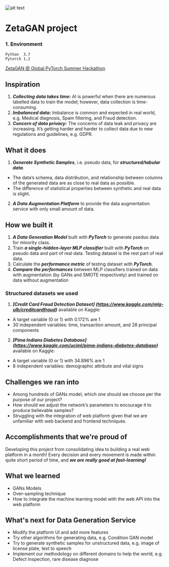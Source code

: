 ![alt text](https://cdn-images-1.medium.com/max/800/0*0ArBGd8Qc76bQmyt)

# ZetaGAN project

### 1. Environment
```
Python  3.7
Pytorch 1.2
```
[ZetaGAN @ Global PyTorch Summer Hackathon](https://devpost.com/software/zetagan-data-generation-service)


## Inspiration ##
1. **_Collecting data takes time:_** AI is powerful when there are numerous labelled data to train the model; however, data collection is time-consuming.
2. **_Imbalanced data:_** Imbalance is common and expected in real world, e.g. Medical diagnosis, Spam filtering, and Fraud detection. 
3. **_Concern of data privacy:_** The concerns of data leak and privacy are increasing. It’s getting harder and harder to collect data due to new regulations and guidelines, e.g. GDPR.

## What it does ##
1. **_Generate Synthetic Samples_**, i.e. pseudo data, for **_structured/tabular data_**.
  * The data’s schema, data distribution, and relationship between columns of the generated data are as close to real data as possible. 
  * The difference of statistical properties between synthetic and real data is slight.
2. **_A Data Augmentation Platform_** to provide the data augmentation service with only small amount of data. 

## How we built it ##
1. **_A Data Generation Model_** built with **_PyTorch_** to generate pseduo data for minority class.
2. Train **_a single-hidden-layer MLP classifier_** built with **_PyTorch_** on pseudo data and part of real data. Testing dataset is the rest part of real data.
3. Calculate the **_performance metric_** of testing dataset with **_PyTorch_**.
4. **_Compare the performances_** between MLP classifiers trained on data with augmentation (by GANs and SMOTE respectively) and trained on data without augmentation

### Structured datasets we used ###
1. **_[Credit Card Fraud Detection Dataset] (https://www.kaggle.com/mlg-ulb/creditcardfraud)_** available on Kaggle:
  * A target variable (0 or 1) with 0.172% are 1
  * 30 independent variables: time, transaction amount, and 28 principal components
2. **_[Pima Indians Diabetes Database] (https://www.kaggle.com/uciml/pima-indians-diabetes-database)_** available on Kaggle: 
  * A target variable (0 or 1) with 34.896% are 1
  * 8 independent variables: demographic attribute and vital signs

## Challenges we ran into ##
+ Among hundreds of GANs model, which one should we choose per the purpose of our project?
+ How should we adjust the network’s parameters to encourage it to produce believable samples?
+ Struggling with the integration of web platform given that we are unfamiliar with web backend and frontend techniques.

## Accomplishments that we're proud of
Developing this project from consolidating idea to building a real web platform in a month!
Every decision and every movement is made within quite short period of time, and **_we are really good at fast-learning!_**

## What we learned ##
+ GANs Models
+ Over-sampling technique
+ How to integrate the machine learning model with the web API into the web platform

## What's next for Data Generation Service ##
+ Modify the platform UI and add more features
+ Try other algorithms for generating data, e.g. Condition GAN model
+ Try to generate synthetic samples for unstructured data, e.g. image of license plate, text to speech
+ Implement our methodology on different domains to help the world, e.g. Defect Inspection, rare disease diagnose
